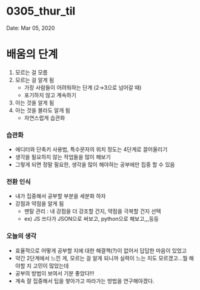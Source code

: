 # 0305_thur_til

Date: Mar 05, 2020

# 배움의 단계

1. 모르는 걸 모름 
2. 모르는 걸 알게 됨 
    - 가장 사람들이 어려워하는 단계 (2→3으로 넘어갈 때)
    - 포기하지 않고 계속하기
3. 아는 것을 알게 됨
4. 아는 것을 몰라도 알게 됨 
    - 자연스럽게 습관화

### 습관화

- 에디터와 단축키 사용법, 특수문자의 위치 정도는 4단계로 끌어올리기
- 생각을 필요하지 않는 작업들을 많이 해보기
- 그렇게 되면 정말 필요한, 생각을 많이 해야하는 공부에만 집중 할 수 있음

### 전환 인식

- 내가 집중해서 공부할 부분을 세분화 하자
- 강점과 약점을 알게 됨
    - 멘탈 관리 : 내 강점을 더 강조할 건지, 약점을 극복할 건지 선택
    - ex) JS 쓰다가 JSON으로 써보고, python으로 해보고,,,등등

### 오늘의 생각

- 효율적으로 어떻게 공부할 지에 대한 해결책(?)이 없어서 답답한 마음이 있었고
- 약간 2단계에서 느낀 게, 모르는 걸 알게 되니까 실력이 느는 지도 모르겠고...뭘 해야할 지 고민이 많았는데
- 공부의 방법이 보여서 기분 좋았다!!!
- 계속 잘 집중해서 팁을 쌓아가고 따라가는 방법을 연구해야겠다.